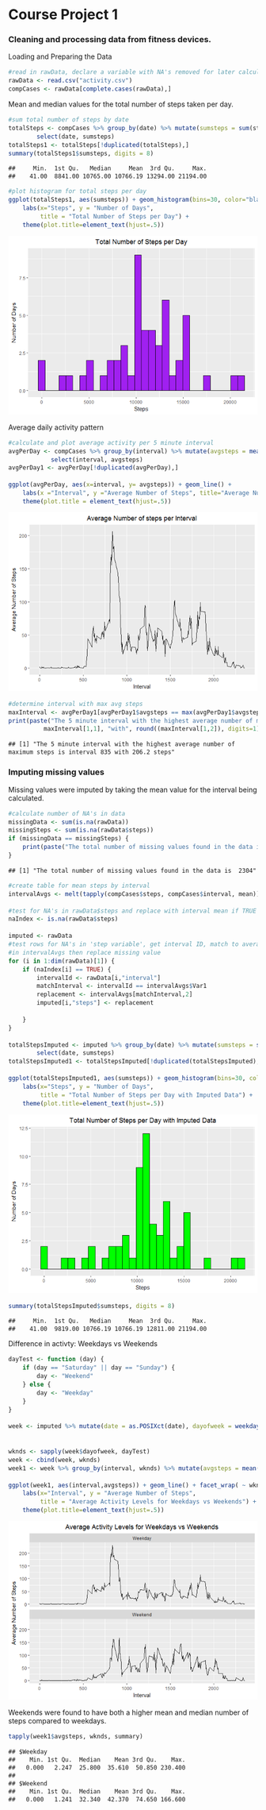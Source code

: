 Course Project 1
================

### Cleaning and processing data from fitness devices.

Loading and Preparing the Data

``` r
#read in rawData, declare a variable with NA's removed for later calculations
rawData <- read.csv("activity.csv")
compCases <- rawData[complete.cases(rawData),]
```

Mean and median values for the total number of steps taken per day.

``` r
#sum total number of steps by date
totalSteps <- compCases %>% group_by(date) %>% mutate(sumsteps = sum(steps)) %>% 
        select(date, sumsteps)
totalSteps1 <- totalSteps[!duplicated(totalSteps),]
summary(totalSteps1$sumsteps, digits = 8)
```

    ##     Min.  1st Qu.   Median     Mean  3rd Qu.     Max. 
    ##    41.00  8841.00 10765.00 10766.19 13294.00 21194.00

``` r
#plot histogram for total steps per day
ggplot(totalSteps1, aes(sumsteps)) + geom_histogram(bins=30, color="black", fill="purple") +
    labs(x="Steps", y = "Number of Days", 
         title = "Total Number of Steps per Day") +
    theme(plot.title=element_text(hjust=.5)) 
```

![](PA1_template_files/figure-markdown_github/unnamed-chunk-3-1.png)

Average daily activity pattern

``` r
#calculate and plot average activity per 5 minute interval
avgPerDay <- compCases %>% group_by(interval) %>% mutate(avgsteps = mean(steps)) %>%
            select(interval, avgsteps)
avgPerDay1 <- avgPerDay[!duplicated(avgPerDay),]

ggplot(avgPerDay, aes(x=interval, y= avgsteps)) + geom_line() +
    labs(x ="Interval", y ="Average Number of Steps", title="Average Number of steps per Interval") +
    theme(plot.title = element_text(hjust=.5))
```

![](PA1_template_files/figure-markdown_github/unnamed-chunk-4-1.png)

``` r
#determine interval with max avg steps
maxInterval <- avgPerDay1[avgPerDay1$avgsteps == max(avgPerDay1$avgsteps),]
print(paste("The 5 minute interval with the highest average number of maximum steps is interval",
          maxInterval[1,1], "with", round((maxInterval[1,2]), digits=1), "steps"))
```

    ## [1] "The 5 minute interval with the highest average number of maximum steps is interval 835 with 206.2 steps"

### Imputing missing values

Missing values were imputed by taking the mean value for the interval being calculated.

``` r
#calculate number of NA's in data
missingData <- sum(is.na(rawData))
missingSteps <- sum(is.na(rawData$steps))
if (missingData == missingSteps) {
    print(paste("The total number of missing values found in the data is ", missingSteps))
}
```

    ## [1] "The total number of missing values found in the data is  2304"

``` r
#create table for mean steps by interval
intervalAvgs <- melt(tapply(compCases$steps, compCases$interval, mean))

#test for NA's in rawData$steps and replace with interval mean if TRUE
naIndex <- is.na(rawData$steps)

imputed <- rawData
#test rows for NA's in 'step variable', get interval ID, match to average value for that ID
#in intervalAvgs then replace missing value
for (i in 1:dim(rawData)[1]) {
    if (naIndex[i] == TRUE) {
        intervalId <- rawData[i,"interval"]                 
        matchInterval <- intervalId == intervalAvgs$Var1    
        replacement <- intervalAvgs[matchInterval,2]       
        imputed[i,"steps"] <- replacement                   
                                                                
    }
}

totalStepsImputed <- imputed %>% group_by(date) %>% mutate(sumsteps = sum(steps)) %>%
        select(date, sumsteps)
totalStepsImputed1 <- totalStepsImputed[!duplicated(totalStepsImputed),]

ggplot(totalStepsImputed1, aes(sumsteps)) + geom_histogram(bins=30, color="black", fill="green") +
    labs(x="Steps", y = "Number of Days", 
         title = "Total Number of Steps per Day with Imputed Data") +
    theme(plot.title=element_text(hjust=.5)) 
```

![](PA1_template_files/figure-markdown_github/unnamed-chunk-5-1.png)

``` r
summary(totalStepsImputed$sumsteps, digits = 8)
```

    ##     Min.  1st Qu.   Median     Mean  3rd Qu.     Max. 
    ##    41.00  9819.00 10766.19 10766.19 12811.00 21194.00

Difference in activty: Weekdays vs Weekends

``` r
dayTest <- function (day) {
    if (day == "Saturday" || day == "Sunday") {
        day <- "Weekend"
    } else {
        day <- "Weekday"
    }
}

week <- imputed %>% mutate(date = as.POSIXct(date), dayofweek = weekdays(date))


wknds <- sapply(week$dayofweek, dayTest)
week <- cbind(week, wknds)
week1 <- week %>% group_by(interval, wknds) %>% mutate(avgsteps = mean(steps))

ggplot(week1, aes(interval,avgsteps)) + geom_line() + facet_wrap( ~ wknds, ncol = 1 ) +
    labs(x="Interval", y = "Average Number of Steps", 
         title = "Average Activity Levels for Weekdays vs Weekends") +
    theme(plot.title=element_text(hjust=.5)) 
```

![](PA1_template_files/figure-markdown_github/unnamed-chunk-6-1.png)

Weekends were found to have both a higher mean and median number of steps compared to weekdays.

``` r
tapply(week1$avgsteps, wknds, summary)
```

    ## $Weekday
    ##    Min. 1st Qu.  Median    Mean 3rd Qu.    Max. 
    ##   0.000   2.247  25.800  35.610  50.850 230.400 
    ## 
    ## $Weekend
    ##    Min. 1st Qu.  Median    Mean 3rd Qu.    Max. 
    ##   0.000   1.241  32.340  42.370  74.650 166.600
